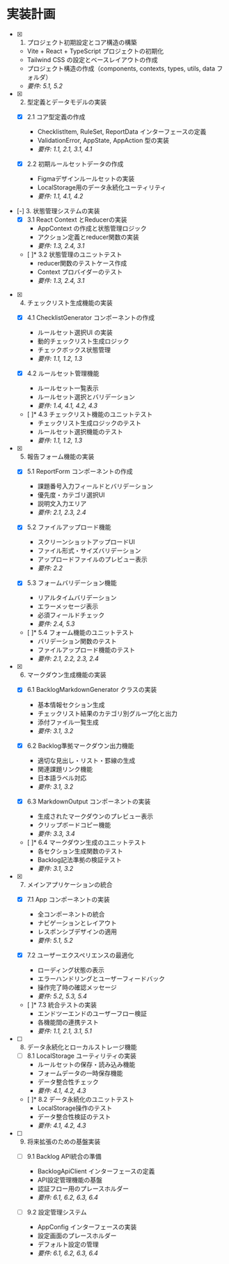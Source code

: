 # 実装計画

- [x] 1. プロジェクト初期設定とコア構造の構築
  - Vite + React + TypeScript プロジェクトの初期化
  - Tailwind CSS の設定とベースレイアウトの作成
  - プロジェクト構造の作成（components, contexts, types, utils, data フォルダ）
  - _要件: 5.1, 5.2_

- [x] 2. 型定義とデータモデルの実装
  - [x] 2.1 コア型定義の作成
    - ChecklistItem, RuleSet, ReportData インターフェースの定義
    - ValidationError, AppState, AppAction 型の実装
    - _要件: 1.1, 2.1, 3.1, 4.1_
  
  - [x] 2.2 初期ルールセットデータの作成
    - Figmaデザインルールセットの実装
    - LocalStorage用のデータ永続化ユーティリティ
    - _要件: 1.1, 4.1, 4.2_

- [-] 3. 状態管理システムの実装
  - [x] 3.1 React Context とReducerの実装
    - AppContext の作成と状態管理ロジック
    - アクション定義とreducer関数の実装
    - _要件: 1.3, 2.4, 3.1_
  
  - [ ]* 3.2 状態管理のユニットテスト
    - reducer関数のテストケース作成
    - Context プロバイダーのテスト
    - _要件: 1.3, 2.4, 3.1_

- [x] 4. チェックリスト生成機能の実装
  - [x] 4.1 ChecklistGenerator コンポーネントの作成
    - ルールセット選択UI の実装
    - 動的チェックリスト生成ロジック
    - チェックボックス状態管理
    - _要件: 1.1, 1.2, 1.3_
  
  - [x] 4.2 ルールセット管理機能
    - ルールセット一覧表示
    - ルールセット選択とバリデーション
    - _要件: 1.4, 4.1, 4.2, 4.3_
  
  - [ ]* 4.3 チェックリスト機能のユニットテスト
    - チェックリスト生成ロジックのテスト
    - ルールセット選択機能のテスト
    - _要件: 1.1, 1.2, 1.3_

- [x] 5. 報告フォーム機能の実装
  - [x] 5.1 ReportForm コンポーネントの作成
    - 課題番号入力フィールドとバリデーション
    - 優先度・カテゴリ選択UI
    - 説明文入力エリア
    - _要件: 2.1, 2.3, 2.4_
  
  - [x] 5.2 ファイルアップロード機能
    - スクリーンショットアップロードUI
    - ファイル形式・サイズバリデーション
    - アップロードファイルのプレビュー表示
    - _要件: 2.2_
  
  - [x] 5.3 フォームバリデーション機能
    - リアルタイムバリデーション
    - エラーメッセージ表示
    - 必須フィールドチェック
    - _要件: 2.4, 5.3_
  
  - [ ]* 5.4 フォーム機能のユニットテスト
    - バリデーション関数のテスト
    - ファイルアップロード機能のテスト
    - _要件: 2.1, 2.2, 2.3, 2.4_

- [x] 6. マークダウン生成機能の実装
  - [x] 6.1 BacklogMarkdownGenerator クラスの実装
    - 基本情報セクション生成
    - チェックリスト結果のカテゴリ別グループ化と出力
    - 添付ファイル一覧生成
    - _要件: 3.1, 3.2_
  
  - [x] 6.2 Backlog準拠マークダウン出力機能
    - 適切な見出し・リスト・罫線の生成
    - 関連課題リンク機能
    - 日本語ラベル対応
    - _要件: 3.1, 3.2_
  
  - [x] 6.3 MarkdownOutput コンポーネントの実装
    - 生成されたマークダウンのプレビュー表示
    - クリップボードコピー機能
    - _要件: 3.3, 3.4_
  
  - [ ]* 6.4 マークダウン生成のユニットテスト
    - 各セクション生成関数のテスト
    - Backlog記法準拠の検証テスト
    - _要件: 3.1, 3.2_

- [x] 7. メインアプリケーションの統合
  - [x] 7.1 App コンポーネントの実装
    - 全コンポーネントの統合
    - ナビゲーションとレイアウト
    - レスポンシブデザインの適用
    - _要件: 5.1, 5.2_

  - [x] 7.2 ユーザーエクスペリエンスの最適化
    - ローディング状態の表示
    - エラーハンドリングとユーザーフィードバック
    - 操作完了時の確認メッセージ
    - _要件: 5.2, 5.3, 5.4_
  
  - [ ]* 7.3 統合テストの実装
    - エンドツーエンドのユーザーフロー検証
    - 各機能間の連携テスト
    - _要件: 1.1, 2.1, 3.1, 5.1_

- [ ] 8. データ永続化とローカルストレージ機能
  - [ ] 8.1 LocalStorage ユーティリティの実装
    - ルールセットの保存・読み込み機能
    - フォームデータの一時保存機能
    - データ整合性チェック
    - _要件: 4.1, 4.2, 4.3_
  
  - [ ]* 8.2 データ永続化のユニットテスト
    - LocalStorage操作のテスト
    - データ整合性検証のテスト
    - _要件: 4.1, 4.2, 4.3_

- [ ] 9. 将来拡張のための基盤実装
  - [ ] 9.1 Backlog API統合の準備
    - BacklogApiClient インターフェースの定義
    - API設定管理機能の基盤
    - 認証フロー用のプレースホルダー
    - _要件: 6.1, 6.2, 6.3, 6.4_
  
  - [ ] 9.2 設定管理システム
    - AppConfig インターフェースの実装
    - 設定画面のプレースホルダー
    - デフォルト設定の管理
    - _要件: 6.1, 6.2, 6.3, 6.4_